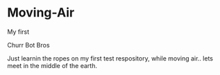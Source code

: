 # Moving-Air
My first

Churr Bot Bros

Just learnin the ropes on my first test respository, while moving air..
lets meet in the middle of the earth.
